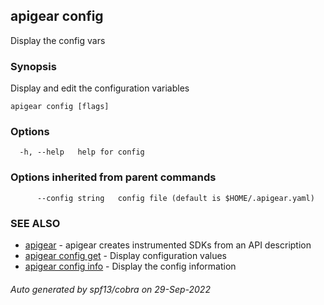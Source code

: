 ## apigear config

Display the config vars

### Synopsis

Display and edit the configuration variables

```
apigear config [flags]
```

### Options

```
  -h, --help   help for config
```

### Options inherited from parent commands

```
      --config string   config file (default is $HOME/.apigear.yaml)
```

### SEE ALSO

* [apigear](apigear.md)	 - apigear creates instrumented SDKs from an API description
* [apigear config get](apigear_config_get.md)	 - Display configuration values
* [apigear config info](apigear_config_info.md)	 - Display the config information

###### Auto generated by spf13/cobra on 29-Sep-2022
